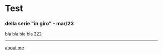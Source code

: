 # Test
### della serie "in giro" - mar/23


bla bla bla bla 222  

---  
[about me](https://about.me/cacioman) 
